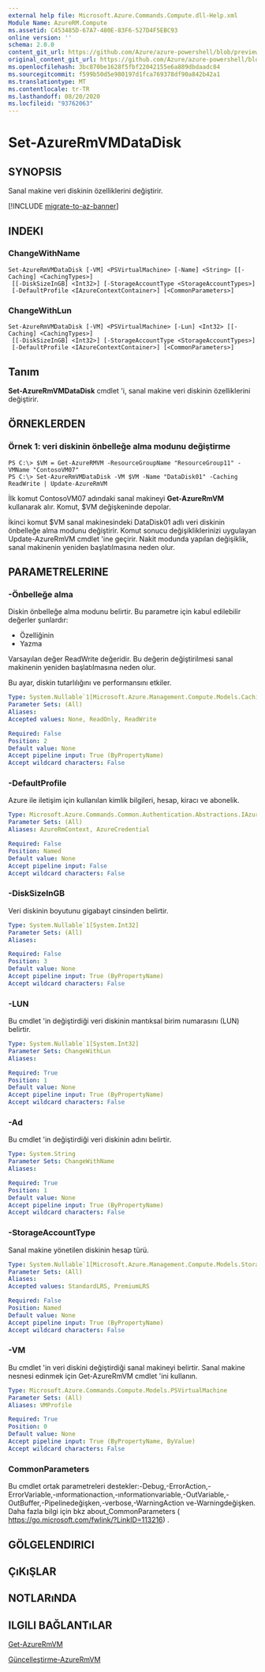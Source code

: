 ```yaml
---
external help file: Microsoft.Azure.Commands.Compute.dll-Help.xml
Module Name: AzureRM.Compute
ms.assetid: C453485D-67A7-480E-83F6-527D4F5EBC93
online version: ''
schema: 2.0.0
content_git_url: https://github.com/Azure/azure-powershell/blob/preview/src/ResourceManager/Compute/Stack/Commands.Compute/help/Set-AzureRMVMDataDisk.md
original_content_git_url: https://github.com/Azure/azure-powershell/blob/preview/src/ResourceManager/Compute/Stack/Commands.Compute/help/Set-AzureRMVMDataDisk.md
ms.openlocfilehash: 3bc870be1628f5fbf22042155e6a889dbdaadc84
ms.sourcegitcommit: f599b50d5e980197d1fca769378df90a842b42a1
ms.translationtype: MT
ms.contentlocale: tr-TR
ms.lasthandoff: 08/20/2020
ms.locfileid: "93762063"
---
```

# Set-AzureRmVMDataDisk

## SYNOPSIS
Sanal makine veri diskinin özelliklerini değiştirir.

[!INCLUDE [migrate-to-az-banner](../../includes/migrate-to-az-banner.md)]

## INDEKI

### ChangeWithName
```
Set-AzureRmVMDataDisk [-VM] <PSVirtualMachine> [-Name] <String> [[-Caching] <CachingTypes>]
 [[-DiskSizeInGB] <Int32>] [-StorageAccountType <StorageAccountTypes>]
 [-DefaultProfile <IAzureContextContainer>] [<CommonParameters>]
```

### ChangeWithLun
```
Set-AzureRmVMDataDisk [-VM] <PSVirtualMachine> [-Lun] <Int32> [[-Caching] <CachingTypes>]
 [[-DiskSizeInGB] <Int32>] [-StorageAccountType <StorageAccountTypes>]
 [-DefaultProfile <IAzureContextContainer>] [<CommonParameters>]
```

## Tanım
**Set-AzureRmVMDataDisk** cmdlet 'i, sanal makine veri diskinin özelliklerini değiştirir.

## ÖRNEKLERDEN

### Örnek 1: veri diskinin önbelleğe alma modunu değiştirme
```
PS C:\> $VM = Get-AzureRMVM -ResourceGroupName "ResourceGroup11" -VMName "ContosoVM07"
PS C:\> Set-AzureRmVMDataDisk -VM $VM -Name "DataDisk01" -Caching ReadWrite | Update-AzureRmVM
```

İlk komut ContosoVM07 adındaki sanal makineyi **Get-AzureRmVM** kullanarak alır.
Komut, $VM değişkeninde depolar.

İkinci komut $VM sanal makinesindeki DataDisk01 adlı veri diskinin önbelleğe alma modunu değiştirir.
Komut sonucu değişikliklerinizi uygulayan Update-AzureRmVM cmdlet 'ine geçirir.
Nakit modunda yapılan değişiklik, sanal makinenin yeniden başlatılmasına neden olur.

## PARAMETRELERINE

### -Önbelleğe alma
Diskin önbelleğe alma modunu belirtir.
Bu parametre için kabul edilebilir değerler şunlardır:

- Özelliğinin
- Yazma

Varsayılan değer ReadWrite değeridir.
Bu değerin değiştirilmesi sanal makinenin yeniden başlatılmasına neden olur.

Bu ayar, diskin tutarlılığını ve performansını etkiler.

```yaml
Type: System.Nullable`1[Microsoft.Azure.Management.Compute.Models.CachingTypes]
Parameter Sets: (All)
Aliases: 
Accepted values: None, ReadOnly, ReadWrite

Required: False
Position: 2
Default value: None
Accept pipeline input: True (ByPropertyName)
Accept wildcard characters: False
```

### -DefaultProfile
Azure ile iletişim için kullanılan kimlik bilgileri, hesap, kiracı ve abonelik.

```yaml
Type: Microsoft.Azure.Commands.Common.Authentication.Abstractions.IAzureContextContainer
Parameter Sets: (All)
Aliases: AzureRmContext, AzureCredential

Required: False
Position: Named
Default value: None
Accept pipeline input: False
Accept wildcard characters: False
```

### -DiskSizeInGB
Veri diskinin boyutunu gigabayt cinsinden belirtir.

```yaml
Type: System.Nullable`1[System.Int32]
Parameter Sets: (All)
Aliases: 

Required: False
Position: 3
Default value: None
Accept pipeline input: True (ByPropertyName)
Accept wildcard characters: False
```

### -LUN
Bu cmdlet 'in değiştirdiği veri diskinin mantıksal birim numarasını (LUN) belirtir.

```yaml
Type: System.Nullable`1[System.Int32]
Parameter Sets: ChangeWithLun
Aliases: 

Required: True
Position: 1
Default value: None
Accept pipeline input: True (ByPropertyName)
Accept wildcard characters: False
```

### -Ad
Bu cmdlet 'in değiştirdiği veri diskinin adını belirtir.

```yaml
Type: System.String
Parameter Sets: ChangeWithName
Aliases: 

Required: True
Position: 1
Default value: None
Accept pipeline input: True (ByPropertyName)
Accept wildcard characters: False
```

### -StorageAccountType
Sanal makine yönetilen diskinin hesap türü.

```yaml
Type: System.Nullable`1[Microsoft.Azure.Management.Compute.Models.StorageAccountTypes]
Parameter Sets: (All)
Aliases: 
Accepted values: StandardLRS, PremiumLRS

Required: False
Position: Named
Default value: None
Accept pipeline input: True (ByPropertyName)
Accept wildcard characters: False
```

### -VM
Bu cmdlet 'in veri diskini değiştirdiği sanal makineyi belirtir.
Sanal makine nesnesi edinmek için Get-AzureRmVM cmdlet 'ini kullanın.

```yaml
Type: Microsoft.Azure.Commands.Compute.Models.PSVirtualMachine
Parameter Sets: (All)
Aliases: VMProfile

Required: True
Position: 0
Default value: None
Accept pipeline input: True (ByPropertyName, ByValue)
Accept wildcard characters: False
```

### CommonParameters
Bu cmdlet ortak parametreleri destekler:-Debug,-ErrorAction,-ErrorVariable,-ınformationaction,-ınformationvariable,-OutVariable,-OutBuffer,-Pipelinedeğişken,-verbose,-WarningAction ve-Warningdeğişken. Daha fazla bilgi için bkz about_CommonParameters ( https://go.microsoft.com/fwlink/?LinkID=113216) .

## GÖLGELENDIRICI

## ÇıKıŞLAR

## NOTLARıNDA

## ILGILI BAĞLANTıLAR

[Get-AzureRmVM](./Get-AzureRmVM.md)

[Güncelleştirme-AzureRmVM](./Update-AzureRmVM.md)


